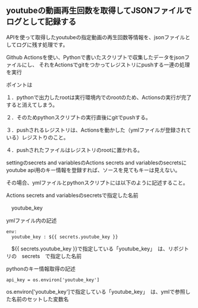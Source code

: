 ## youtubeの動画再生回数を取得してJSONファイルでログとして記録する

APIを使って取得したyoutubeの指定動画の再生回数等情報を、jsonファイルとしてログに残す処理です。

Github Actionsを使い、Pythonで書いたスクリプトで収集したデータをjsonファイルにし、
それをActionsでgitをつかってレジストリにpushする一連の処理を実行

ポイントは

１．pythonで出力したrootは実行環境内でのrootのため、Actionsの実行が完了すると消えてしまう。

２．そのためpythonスクリプトの実行直後にgitでpushする。

３．pushされるレジストリは、Actionsを動かした（ymlファイルが登録されている）レジストりのこと。

４．pushされたファイルはレジストリのrootに置かれる。


settingのsecrets and variablesのActions secrets and variablesのsecretsに
youtube api用のキー情報を登録すれば、ソースを見てもキーは見えない。

その場合、ymlファイルとpythonスクリプトには以下のように記述すること。

Actions secrets and variablesのsecretsで指定した名前

　youtube_key

ymlファイル内の記述
```
env:
  youtube_key : ${{ secrets.youtube_key }}
```
　${{ secrets.youtube_key }}で指定している「youtube_key」　は、リポジトリの　secrets　で指定した名前

pythonのキー情報取得の記述
```
api_key = os.environ['youtube_key']
```
os.environ['youtube_key']で指定している「youtube_key」　は、ymlで参照した名前のセットした変数名
